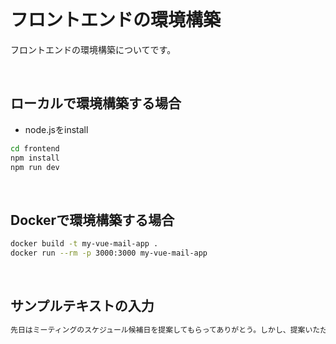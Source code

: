 <br>

# フロントエンドの環境構築

フロントエンドの環境構築についてです。

<br>

## ローカルで環境構築する場合

* node.jsをinstall

```sh
cd frontend
npm install
npm run dev
```

<br>

## Dockerで環境構築する場合

```sh
docker build -t my-vue-mail-app .
docker run --rm -p 3000:3000 my-vue-mail-app
```

<br>

## サンプルテキストの入力

```txt
先日はミーティングのスケジュール候補日を提案してもらってありがとう。しかし、提案いただいた日程では私たちの方で調整が難しい。ということで、改めて下記のいずれかでミーティングを実施することはできる？次の日程の中から都合が合う日程を教えて。6月5日（日）終日、6月6日（月）午前中、6月8日（水）午後
```